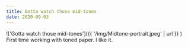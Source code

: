 ```yaml
---
title: Gotta watch those mid-tones
date: 2020-09-03
---
```


!['Gotta watch those mid-tones']({{ '/img/Midtone-portrait.jpeg' | url }} )
<br>
First time working with toned paper. I like it.